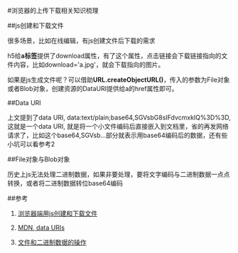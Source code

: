 #浏览器的上传下载相关知识梳理

##js创建和下载文件

很多场景，比如在线编辑，有js创建文件后下载的需求

h5给**a标签**提供了download属性，有了这个属性，点击链接会下载链接指向的文件内容，比如download='a.jpg'，就会下载指向的图片。

如果是js生成文件呢？可以借助**URL.createObjectURL()**，传入的参数为File对象或者Blob对象，创建资源的DataURI提供给a的href属性即可。

##Data URI

上文提到了data URI, data:text/plain;base64,SGVsbG8sIFdvcmxkIQ%3D%3D, 这就是一个data URI, 就是将一个小文件编码后直接嵌入到文档里，省的再发网络请求了，比如这个base64,SGVsb...部分就表示用base64编码后的数据，还有些小坑可以看参考2

##File对象与Blob对象

历史上js无法处理二进制数据，如果非要处理，要将文字编码与二进制数据一点点转换，或者将二进制数据转位base64编码



##参考

1. [浏览器端用js创建和下载文件](http://www.alloyteam.com/2014/01/use-js-file-download/)

2. [MDN, data URIs](https://developer.mozilla.org/zh-CN/docs/Web/HTTP/data_URIs)

3. [文件和二进制数据的操作](http://javascript.ruanyifeng.com/htmlapi/file.html)